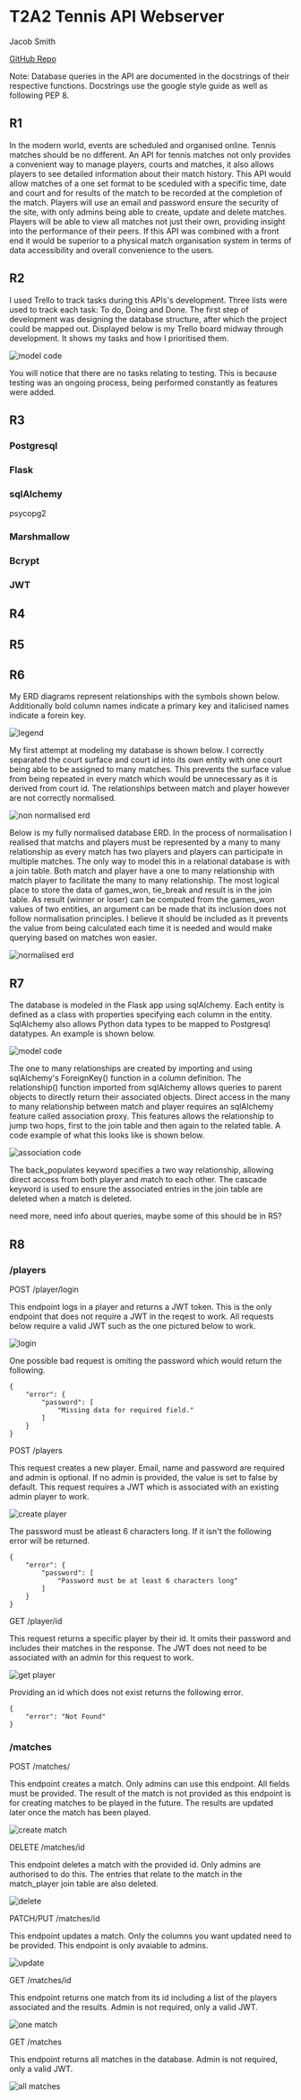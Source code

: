 # T2A2 Tennis API Webserver

Jacob Smith

[GitHub Repo](https://github.com/intameli/T2A2-API-Webserver)

Note: Database queries in the API are documented in the docstrings of their respective functions. Docstrings use the google style guide as well as following PEP 8.

## R1

In the modern world, events are scheduled and organised online. Tennis matches should be no different. An API for tennis matches not only provides a convenient way to manage players, courts and matches, it also allows players to see detailed information about their match history. This API would allow matches of a one set format to be sceduled with a specific time, date and court and for results of the match to be recorded at the completion of the match. Players will use an email and password ensure the security of the site, with only admins being able to create, update and delete matches. Players will be able to view all matches not just their own, providing insight into the performance of their peers. If this API was combined with a front end it would be superior to a physical match organisation system in terms of data accessibility and overall convenience to the users.

## R2

I used Trello to track tasks during this APIs's development. Three lists were used to track each task: To do, Doing and Done. The first step of development was designing the database structure, after which the project could be mapped out. Displayed below is my Trello board midway through development. It shows my tasks and how I prioritised them.

![model code](docs/trello.png)

You will notice that there are no tasks relating to testing. This is because testing was an ongoing process, being performed constantly as features were added.

## R3

### Postgresql

### Flask

### sqlAlchemy

psycopg2

### Marshmallow

### Bcrypt

### JWT

## R4

## R5

## R6

My ERD diagrams represent relationships with the symbols shown below. Additionally bold column names indicate a primary key and italicised names indicate a forein key.

![legend](docs/ERD-Notation.png)

My first attempt at modeling my database is shown below. I correctly separated the court surface and court id into its own entity with one court being able to be assigned to many matches. This prevents the surface value from being repeated in every match which would be unnecessary as it is derived from court id. The relationships between match and player however are not correctly normalised.

![non normalised erd](docs/non_normal.jpg)

Below is my fully normalised database ERD. In the process of normalisation I realised that matchs and players must be represented by a many to many relationship as every match has two players and players can participate in multiple matches. The only way to model this in a relational database is with a join table. Both match and player have a one to many relationship with match player to facilitate the many to many relationship. The most logical place to store the data of games_won, tie_break and result is in the join table. As result (winner or loser) can be computed from the games_won values of two entities, an argument can be made that its inclusion does not follow normalisation principles. I believe it should be included as it prevents the value from being calculated each time it is needed and would make querying based on matches won easier.

![normalised erd](docs/normalised.jpg)

## R7

The database is modeled in the Flask app using sqlAlchemy. Each entity is defined as a class with properties specifying each column in the entity. SqlAlchemy also allows Python data types to be mapped to Postgresql datatypes. An example is shown below.

![model code](docs/model_code.png)

The one to many relationships are created by importing and using sqlAlchemy's ForeignKey() function in a column definition. The relationship() function imported from sqlAlchemy allows queries to parent objects to directly return their associated objects. Direct access in the many to many relationship between match and player requires an sqlAlchemy feature called association proxy. This features allows the relationship to jump two hops, first to the join table and then again to the related table. A code example of what this looks like is shown below.

![association code](docs/ass.png)

The back_populates keyword specifies a two way relationship, allowing direct access from both player and match to each other. The cascade keyword is used to ensure the associated entries in the join table are deleted when a match is deleted.

need more, need info about queries, maybe some of this should be in R5?

## R8

### /players

POST /player/login

This endpoint logs in a player and returns a JWT token. This is the only endpoint that does not require a JWT in the reqest to work. All requests below require a valid JWT such as the one pictured below to work.

![login](docs/login.png)

One possible bad request is omiting the password which would return the following.

```
{
	"error": {
		"password": [
			"Missing data for required field."
		]
	}
}
```

POST /players

This request creates a new player. Email, name and password are required and admin is optional. If no admin is provided, the value is set to false by default. This request requires a JWT which is associated with an existing admin player to work.

![create player](docs/create_player.png)

The password must be atleast 6 characters long. If it isn't the following error will be returned.

```
{
	"error": {
		"password": [
			"Password must be at least 6 characters long"
		]
	}
}
```

GET /player/id

This request returns a specific player by their id. It omits their password and includes their matches in the response. The JWT does not need to be associated with an admin for this request to work.

![get player](docs/get_player.png)

Providing an id which does not exist returns the following error.

```
{
	"error": "Not Found"
}
```

### /matches

POST /matches/

This endpoint creates a match. Only admins can use this endpoint. All fields must be provided. The result of the match is not provided as this endpoint is for creating matches to be played in the future. The results are updated later once the match has been played.

![create match](docs/atch_create.png)

DELETE /matches/id

This endpoint deletes a match with the provided id. Only admins are authorised to do this. The entries that relate to the match in the match_player join table are also deleted.

![delete](docs/delete.png)

PATCH/PUT /matches/id

This endpoint updates a match. Only the columns you want updated need to be provided. This endpoint is only avaiable to admins.

![update](docs/update.png)

GET /matches/id

This endpoint returns one match from its id including a list of the players associated and the results. Admin is not required, only a valid JWT.

![one match](docs/one_match.png)

GET /matches

This endpoint returns all matches in the database. Admin is not required, only a valid JWT.

![all matches](docs/all_matches.png)
